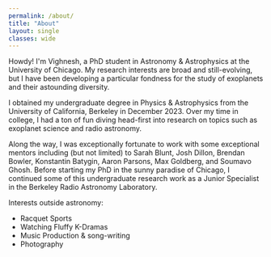 ```yaml
---
permalink: /about/
title: "About"
layout: single
classes: wide
---
```


Howdy! I'm Vighnesh, a PhD student in Astronomy & Astrophysics at the University of Chicago. My research interests are broad and still-evolving, but I have been developing a particular fondness for the study of exoplanets and their astounding diversity. 

I obtained my undergraduate degree in Physics & Astrophysics from the University of California, Berkeley in December 2023. Over my time in college, I had a ton of fun diving head-first into research on topics such as exoplanet science and radio astronomy. 

Along the way, I was exceptionally fortunate to work with some exceptional mentors including (but not limited) to Sarah Blunt, Josh Dillon, Brendan Bowler, Konstantin Batygin, Aaron Parsons, Max Goldberg, and Soumavo Ghosh. Before starting my PhD in the sunny paradise of Chicago, I continued some of this undergraduate research work as a Junior Specialist in the Berkeley Radio Astronomy Laboratory. 

Interests outside astronomy: 
- Racquet Sports
- Watching Fluffy K-Dramas
- Music Production & song-writing 
- Photography